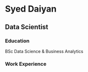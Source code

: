 # Syed Daiyan

## Data Scientist

### Education
BSc Data Science & Business Analytics

### Work Experience

